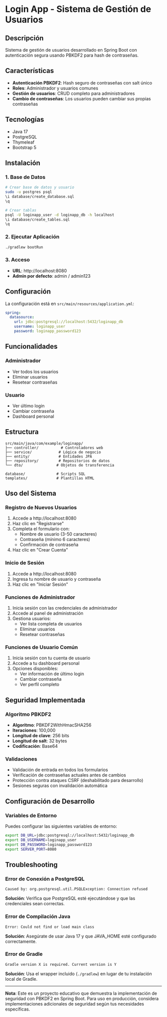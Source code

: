 # Login App - Sistema de Gestión de Usuarios

## Descripción

Sistema de gestión de usuarios desarrollado en Spring Boot con autenticación segura usando PBKDF2 para hash de contraseñas.

## Características

- **Autenticación PBKDF2**: Hash seguro de contraseñas con salt único
- **Roles**: Administrador y usuarios comunes
- **Gestión de usuarios**: CRUD completo para administradores
- **Cambio de contraseñas**: Los usuarios pueden cambiar sus propias contraseñas

## Tecnologías

- Java 17
- PostgreSQL
- Thymeleaf
- Bootstrap 5

## Instalación

### 1. Base de Datos

```bash
# Crear base de datos y usuario
sudo -u postgres psql
\i database/create_database.sql
\q

# Crear tablas
psql -U loginapp_user -d loginapp_db -h localhost
\i database/create_tables.sql
\q
```

### 2. Ejecutar Aplicación

```bash
./gradlew bootRun
```

### 3. Acceso

- **URL**: http://localhost:8080
- **Admin por defecto**: admin / admin123

## Configuración

La configuración está en `src/main/resources/application.yml`:

```yaml
spring:
  datasource:
    url: jdbc:postgresql://localhost:5432/loginapp_db
    username: loginapp_user
    password: loginapp_password123
```

## Funcionalidades

### Administrador
- Ver todos los usuarios
- Eliminar usuarios
- Resetear contraseñas

### Usuario
- Ver último login
- Cambiar contraseña
- Dashboard personal

## Estructura

```
src/main/java/com/example/loginapp/
├── controller/          # Controladores web
├── service/            # Lógica de negocio
├── entity/             # Entidades JPA
├── repository/         # Repositorios de datos
└── dto/               # Objetos de transferencia

database/              # Scripts SQL
templates/             # Plantillas HTML
```

## Uso del Sistema

### Registro de Nuevos Usuarios
1. Accede a http://localhost:8080
2. Haz clic en "Registrarse"
3. Completa el formulario con:
   - Nombre de usuario (3-50 caracteres)
   - Contraseña (mínimo 6 caracteres)
   - Confirmación de contraseña
4. Haz clic en "Crear Cuenta"

### Inicio de Sesión
1. Accede a http://localhost:8080
2. Ingresa tu nombre de usuario y contraseña
3. Haz clic en "Iniciar Sesión"

### Funciones de Administrador
1. Inicia sesión con las credenciales de administrador
2. Accede al panel de administración
3. Gestiona usuarios:
   - Ver lista completa de usuarios
   - Eliminar usuarios
   - Resetear contraseñas

### Funciones de Usuario Común
1. Inicia sesión con tu cuenta de usuario
2. Accede a tu dashboard personal
3. Opciones disponibles:
   - Ver información de último login
   - Cambiar contraseña
   - Ver perfil completo

## Seguridad Implementada

### Algoritmo PBKDF2
- **Algoritmo**: PBKDF2WithHmacSHA256
- **Iteraciones**: 100,000
- **Longitud de clave**: 256 bits
- **Longitud de salt**: 32 bytes
- **Codificación**: Base64

### Validaciones
- Validación de entrada en todos los formularios
- Verificación de contraseñas actuales antes de cambios
- Protección contra ataques CSRF (deshabilitado para desarrollo)
- Sesiones seguras con invalidación automática

## Configuración de Desarrollo

### Variables de Entorno
Puedes configurar las siguientes variables de entorno:

```bash
export DB_URL=jdbc:postgresql://localhost:5432/loginapp_db
export DB_USERNAME=loginapp_user
export DB_PASSWORD=loginapp_password123
export SERVER_PORT=8080
```

## Troubleshooting

### Error de Conexión a PostgreSQL
```
Caused by: org.postgresql.util.PSQLException: Connection refused
```
**Solución**: Verifica que PostgreSQL esté ejecutándose y que las credenciales sean correctas.

### Error de Compilación Java
```
Error: Could not find or load main class
```
**Solución**: Asegúrate de usar Java 17 y que JAVA_HOME esté configurado correctamente.

### Error de Gradle
```
Gradle version X is required. Current version is Y
```
**Solución**: Usa el wrapper incluido (`./gradlew`) en lugar de tu instalación local de Gradle.

---

**Nota**: Este es un proyecto educativo que demuestra la implementación de seguridad con PBKDF2 en Spring Boot. Para uso en producción, considera implementaciones adicionales de seguridad según tus necesidades específicas. 